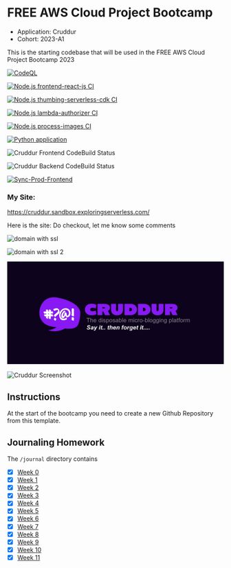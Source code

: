 # FREE AWS Cloud Project Bootcamp

- Application: Cruddur
- Cohort: 2023-A1

This is the starting codebase that will be used in the FREE AWS Cloud Project Bootcamp 2023

[![CodeQL](https://github.com/aravindvcyber/aws-bootcamp-cruddur-2023/actions/workflows/github-code-scanning/codeql/badge.svg)](https://github.com/aravindvcyber/aws-bootcamp-cruddur-2023/actions/workflows/github-code-scanning/codeql)

[![Node.js frontend-react-js CI](https://github.com/aravindvcyber/aws-bootcamp-cruddur-2023/actions/workflows/node-js-frontend.yml/badge.svg)](https://github.com/aravindvcyber/aws-bootcamp-cruddur-2023/actions/workflows/node-js-frontend.yml)

[![Node.js thumbing-serverless-cdk CI](https://github.com/aravindvcyber/aws-bootcamp-cruddur-2023/actions/workflows/node-js-cdk.yml/badge.svg)](https://github.com/aravindvcyber/aws-bootcamp-cruddur-2023/actions/workflows/node-js-cdk.yml)

[![Node.js lambda-authorizer CI](https://github.com/aravindvcyber/aws-bootcamp-cruddur-2023/actions/workflows/node-js-lambda-authorizer.yml/badge.svg)](https://github.com/aravindvcyber/aws-bootcamp-cruddur-2023/actions/workflows/node-js-lambda-authorizer.yml)

[![Node.js process-images CI](https://github.com/aravindvcyber/aws-bootcamp-cruddur-2023/actions/workflows/node-js-process-images.yml/badge.svg)](https://github.com/aravindvcyber/aws-bootcamp-cruddur-2023/actions/workflows/node-js-process-images.yml)

[![Python application](https://github.com/aravindvcyber/aws-bootcamp-cruddur-2023/actions/workflows/python-app.yml/badge.svg)](https://github.com/aravindvcyber/aws-bootcamp-cruddur-2023/actions/workflows/python-app.yml)


![Cruddur Frontend CodeBuild Status](https://codebuild.ap-south-1.amazonaws.com/badges?uuid=eyJlbmNyeXB0ZWREYXRhIjoiRDlRRXorTjl6anpBZmpEYkJPSERCdSt1OEE2QUFyY253UXpSR20yTkhIM3FmZ1hodVNKYVNmNjRJMmVabFI5dHhEZGcrNXlMMmNPNFVTMk5TOC9XelBVPSIsIml2UGFyYW1ldGVyU3BlYyI6InVNMXZOTld4NFF4bys4UlciLCJtYXRlcmlhbFNldFNlcmlhbCI6Mn0%3D&branch=main)

![Cruddur Backend CodeBuild Status](https://codebuild.ap-south-1.amazonaws.com/badges?uuid=eyJlbmNyeXB0ZWREYXRhIjoiQkNpRWZWYmVnWDBvcENpbmRNbHFPTUJBTnhiajZLQVMxN2crUDRIZ2lybklpMVRhMmRPelVjNk9PR29HOVRSN3pNMHhhTGVnNU1KdjNGbjFvbTZ5cFNnPSIsIml2UGFyYW1ldGVyU3BlYyI6IlduL1htVnRKKzI2Z1c5SEsiLCJtYXRlcmlhbFNldFNlcmlhbCI6Mn0%3D&branch=main)

[![Sync-Prod-Frontend](https://github.com/aravindvcyber/aws-bootcamp-cruddur-2023/actions/workflows/sync.yaml/badge.svg)](https://github.com/aravindvcyber/aws-bootcamp-cruddur-2023/actions/workflows/sync.yaml)

### My Site:

https://cruddur.sandbox.exploringserverless.com/

Here is the site: Do checkout, let me know some comments


![domain with ssl](https://dev-to-uploads.s3.amazonaws.com/uploads/articles/rt3i2hc9mf3zxecyvy8f.png)

![domain with ssl 2](https://dev-to-uploads.s3.amazonaws.com/uploads/articles/c2wzr3wubql9zjx4siyc.png)

![Cruddur Graphic](_docs/assets/cruddur-banner.jpg)

![Cruddur Screenshot](https://dev-to-uploads.s3.amazonaws.com/uploads/articles/az9omb2qd0huckdaae56.png)

## Instructions

At the start of the bootcamp you need to create a new Github Repository from this template.

## Journaling Homework

The `/journal` directory contains

- [x] [Week 0](journal/week0.md)
- [x] [Week 1](journal/week1.md)
- [x] [Week 2](journal/week2.md)
- [x] [Week 3](journal/week3.md)
- [x] [Week 4](journal/week4.md)
- [x] [Week 5](journal/week5.md)
- [x] [Week 6](journal/week6.md)
- [x] [Week 7](journal/week6.md)
- [x] [Week 8](journal/week8.md)
- [x] [Week 9](journal/week9.md)
- [x] [Week 10](journal/week10.md)
- [x] [Week 11](journal/week11.md)